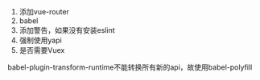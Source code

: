 1. 添加vue-router
2. babel
3. 添加警告，如果没有安装eslint
4. 强制使用yapi
5. 是否需要Vuex

babel-plugin-transform-runtime不能转换所有新的api，故使用babel-polyfill